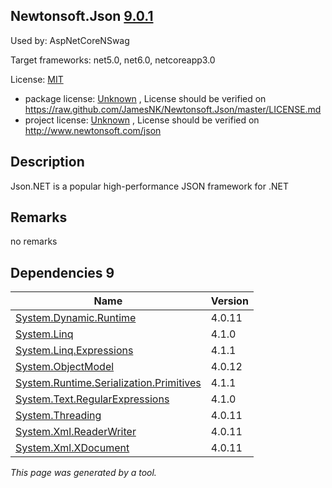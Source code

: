 Newtonsoft.Json [9.0.1](https://www.nuget.org/packages/Newtonsoft.Json/9.0.1)
--------------------

Used by: AspNetCoreNSwag

Target frameworks: net5.0, net6.0, netcoreapp3.0

License: [MIT](../../../../licenses/mit) 

- package license: [Unknown](https://raw.github.com/JamesNK/Newtonsoft.Json/master/LICENSE.md) , License should be verified on https://raw.github.com/JamesNK/Newtonsoft.Json/master/LICENSE.md
- project license: [Unknown](http://www.newtonsoft.com/json) , License should be verified on http://www.newtonsoft.com/json

Description
-----------
Json.NET is a popular high-performance JSON framework for .NET

Remarks
-----------
no remarks


Dependencies 9
-----------

|Name|Version|
|----------|:----|
|[System.Dynamic.Runtime](../../../../packages/nuget.org/system.dynamic.runtime/4.0.11)|4.0.11|
|[System.Linq](../../../../packages/nuget.org/system.linq/4.1.0)|4.1.0|
|[System.Linq.Expressions](../../../../packages/nuget.org/system.linq.expressions/4.1.1)|4.1.1|
|[System.ObjectModel](../../../../packages/nuget.org/system.objectmodel/4.0.12)|4.0.12|
|[System.Runtime.Serialization.Primitives](../../../../packages/nuget.org/system.runtime.serialization.primitives/4.1.1)|4.1.1|
|[System.Text.RegularExpressions](../../../../packages/nuget.org/system.text.regularexpressions/4.1.0)|4.1.0|
|[System.Threading](../../../../packages/nuget.org/system.threading/4.0.11)|4.0.11|
|[System.Xml.ReaderWriter](../../../../packages/nuget.org/system.xml.readerwriter/4.0.11)|4.0.11|
|[System.Xml.XDocument](../../../../packages/nuget.org/system.xml.xdocument/4.0.11)|4.0.11|

*This page was generated by a tool.*